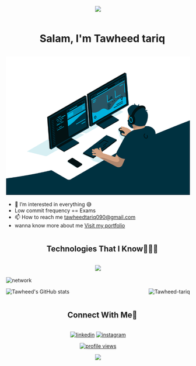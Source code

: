 <div align="center">
<img src="https://user-images.githubusercontent.com/74038190/212284115-f47cd8ff-2ffb-4b04-b5bf-4d1c14c0247f.gif">
</div>
<!--- 👋 Hi, I’m @Tawheed-tariq-->
<div align="center" id="user-content-toc">
  <ul align="center">
    <summary><h1 align="center" style="display: inline-block">Salam, I'm Tawheed tariq</h1></summary>
  </ul>
</div>

<div align='center'>
  <img src='https://github.com/ip681/ip681/blob/main/analyst.gif'/>
</div>

- 👀 I’m interested in everything :sweat_smile:
- Low commit frequency == Exams
- 📫 How to reach me tawheedtariq090@gmail.com
- wanna know more about me [Visit my portfolio](http://tavaheed.netlify.app)



<div align="center" id="user-content-toc">
  <ul align="center">
    <summary><h2 align="center" style="display: inline-block">Technologies That I Know👨🏻‍💻</h2></summary>
  </ul>
</div>


<!--tech stack icons-->
<p align="center">
  <a href="https://skillicons.dev">
    <img src="https://skillicons.dev/icons?i=c,cpp,css,html,js,tailwind,sass,py,react,redux,firebase,nodejs,expressjs,jquery,mongodb,redis,figma,git,github,linux,postman,latex,markdown,mysql,sqlite,docker,scikitlearn,tensorflow,netlify,vscode,bash&perline=10" />
  </a>
</p>

![network](http://github-profile-summary-cards.vercel.app/api/cards/profile-details?username=Tawheed-tariq&theme=default)


![Tawheed's GitHub stats](https://github-readme-stats.vercel.app/api?username=Tawheed-tariq&show_icons=true&theme=transparent&bg_color=000000)
<img align="right" src="https://github-readme-stats.vercel.app/api/top-langs?username=Tawheed-tariq&show_icons=true&locale=en&layout=compact" alt="Tawheed-tariq" />



<!-- Connect with me -->
<!--h2 without bottom border-->
<div align="center" id="user-content-toc">
  <ul align="center">
    <summary><h2 align="center" style="display: inline-block">Connect With Me🤝</h2></summary>
  </ul>
</div>
<!--icons and links-->
<p align="center">
<a href="https://www.linkedin.com/in/tawheed-tariq-868b02249/" target="blank"><img align="center" src="https://user-images.githubusercontent.com/88904952/234979284-68c11d7f-1acc-4f0c-ac78-044e1037d7b0.png" alt="linkedin" height="50" width="50" /></a>
<a href="https://www.instagram.com/tawheed_tariq_1/?utm_source=qr&igshid=YzU1NGVlODEzOA%3D%3D" target="blank"><img align="center" src="https://user-images.githubusercontent.com/88904952/234981169-2dd1e58f-4b7e-468c-8213-034ba62156c3.png" alt="instagram" height="50" width="50" /></a>
</p>


<div align="center">
  
[![profile views](https://visitcount.itsvg.in/api?id=Tawheed-tariq&label=Profile%20Views&color=8&icon=5&pretty=false)](https://visitcount.itsvg.in)  
</div>

<div align="center">
<img src="https://user-images.githubusercontent.com/74038190/212284115-f47cd8ff-2ffb-4b04-b5bf-4d1c14c0247f.gif">

</div>
<!---
Tawheed-tariq/Tawheed-tariq is a ✨ special ✨ repository because its `README.md` (this file) appears on your GitHub profile.
You can click the Preview link to take a look at your changes.
--->

